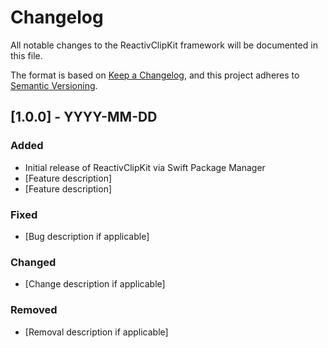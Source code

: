 # Changelog

All notable changes to the ReactivClipKit framework will be documented in this file.

The format is based on [Keep a Changelog](https://keepachangelog.com/en/1.0.0/),
and this project adheres to [Semantic Versioning](https://semver.org/spec/v2.0.0.html).

## [1.0.0] - YYYY-MM-DD

### Added
- Initial release of ReactivClipKit via Swift Package Manager
- [Feature description]
- [Feature description]

### Fixed
- [Bug description if applicable]

### Changed
- [Change description if applicable]

### Removed
- [Removal description if applicable] 
